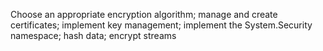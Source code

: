 Choose an appropriate encryption algorithm; manage and create certificates; implement key management; implement the System.Security namespace; hash data; encrypt streams